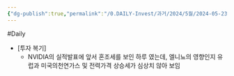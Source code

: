 ```yaml
---
{"dg-publish":true,"permalink":"/0.DAILY-Invest/과거/2024/5월/2024-05-23/","created":"2024-05-23T10:12:20.256+09:00","updated":"2025-06-03T20:08:44.058+09:00"}
---
```


#Daily 



- [투자 복기]
	- NVIDIA의 실적발표에 앞서 혼조세를 보인 하루 였는데, 엘니뇨의 영향인지 유럽과 미국의천연가스 및 전력가격 상승세가 심상치 않아 보임
	
